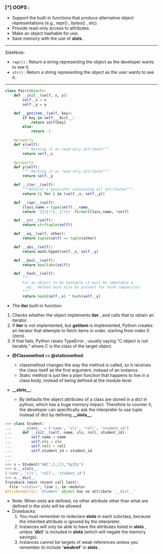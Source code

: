 
### [\*] OOPS :

* Support the built-in functions that produce alternative object representations (e.g., repr() , bytes() , etc).
* Provide read-only access to attributes.
* Make an object hashable for use.
* Save memory with the use of __slots__ .

---
SideNote: 
 * ```repr()``` : Return a string representing the object as the developer wants to see it.
 * ```str()```  : Return a string representing the object as the user wants to see it.
---

```python
class Pair(object):
    def __init__(self, x, y):
        self._x = x
        self._y = y

    def __getitem__(self, key):
        if key in self.__dict__:
            return self[key]
        else:
            return -1

    @property
    def x(self):
        """ Marking it as read-only attribute"""
        return self._x 

    @property
    def y(self):
        """ Marking it as read-only attribute"""
        return self._y

    def __iter__(self):
        """Returns a generator containing all attributes"""
        return (i for i in (self._x, self._y))

    def __repr__(self):
        class_name = type(self).__name__
        return '{}({!r}, {!r})'.format(class_name, *self)

    def __str__(self):
        return str(tuple(self))

    def __eq__(self, other):
        return tuple(self) == tuple(other)

    def __abs__(self):
        return math.hypot(self._x, self._y)

    def __bool__(self):
        return bool(abs(self))

    def __hash__(self):
        """
        For an object to be hashable it must be immutable & 
        __eq__ method must also be present for hash comparison
        """
        return hash(self._x) ^ hash(self._y)
```
* The __iter__ built-in function:
1. Checks whether the object implements __iter__ , and calls that to obtain an iterator.
2. If __iter__ is not implemented, but __getitem__ is implemented, Python creates an iterator that attempts to fetch items in order, starting from index 0 (zero).
3. If that fails, Python raises TypeError , usually saying “C object is not iterable,” where C is the class of the target object.

* **@Classmethod** vs **@staticmethod**: 
    * classmethod changes the way the method is called, so it receives the class itself as the first argument, instead of an instance.
    * Static method is just like a plain function that happens to live in a class body, instead of being defined at the module level.

* **\_\_slots\_\_**:
    * By defaults the object attributes of a class are stored in a dict in python, which has a huge memory impact. Therefore to counter it, the developer can specifically ask the interpreter to use tuple instead of dict by defining **\_\_slots\_\_**.

```python
>>> class Student:
...     __slots__ = ('name', 'cls', 'roll', 'student_id')
...     def __init__(self, name, cls, roll, student_id):
...         self.name = name
...         self.cls = cls
...         self.roll = roll
...         self.student_id = student_id 
...         
... 
>>> s = Student("ABC",5,123,"XyZZy")
>>> s.__slots__
('name', 'cls', 'roll', 'student_id')
>>> s.__dict__
Traceback (most recent call last):
  File "<stdin>", line 1, in <module>
AttributeError: 'Student' object has no attribute '__dict__'
```
* Note: When slots are defined, no other attribute other than what are defined in the slots will be allowed.
* Drawbacks: 
    1. You must remember to redeclare __slots__ in each subclass, because the inherited attribute is ignored by the interpreter.
    2. Instances will only be able to have the attributes listed in __slots__ , unless '__dict__' is included in __slots__ (which will negate the memory savings).
    3. Instances cannot be targets of weak references unless you remember to include '__weakref__' in __slots__ .
